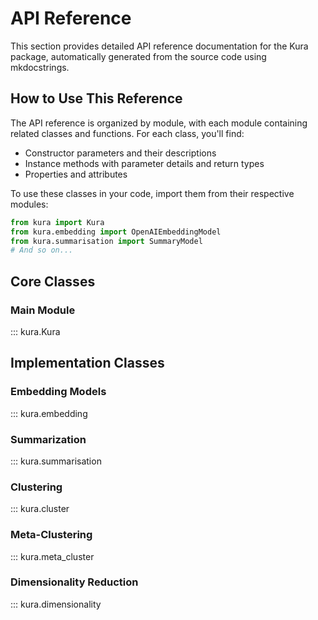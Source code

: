 # API Reference

This section provides detailed API reference documentation for the Kura package, automatically generated from the source code using mkdocstrings.

## How to Use This Reference

The API reference is organized by module, with each module containing related classes and functions. For each class, you'll find:

- Constructor parameters and their descriptions
- Instance methods with parameter details and return types
- Properties and attributes

To use these classes in your code, import them from their respective modules:

```python
from kura import Kura
from kura.embedding import OpenAIEmbeddingModel
from kura.summarisation import SummaryModel
# And so on...
```

## Core Classes

### Main Module

::: kura.Kura

## Implementation Classes

### Embedding Models

::: kura.embedding

### Summarization

::: kura.summarisation

### Clustering

::: kura.cluster

### Meta-Clustering

::: kura.meta_cluster

### Dimensionality Reduction

::: kura.dimensionality